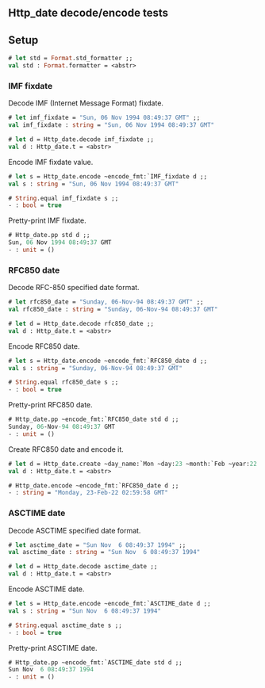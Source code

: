 ## Http_date decode/encode tests

## Setup

```ocaml
# let std = Format.std_formatter ;;
val std : Format.formatter = <abstr>
```

### IMF fixdate

Decode IMF (Internet Message Format) fixdate.


```ocaml
# let imf_fixdate = "Sun, 06 Nov 1994 08:49:37 GMT" ;;
val imf_fixdate : string = "Sun, 06 Nov 1994 08:49:37 GMT"

# let d = Http_date.decode imf_fixdate ;;
val d : Http_date.t = <abstr>
```

Encode IMF fixdate value.

```ocaml
# let s = Http_date.encode ~encode_fmt:`IMF_fixdate d ;;
val s : string = "Sun, 06 Nov 1994 08:49:37 GMT"

# String.equal imf_fixdate s ;;
- : bool = true
```

Pretty-print IMF fixdate.

```ocaml
# Http_date.pp std d ;;
Sun, 06 Nov 1994 08:49:37 GMT
- : unit = ()
```

### RFC850 date

Decode RFC-850 specified date format.

```ocaml
# let rfc850_date = "Sunday, 06-Nov-94 08:49:37 GMT" ;;
val rfc850_date : string = "Sunday, 06-Nov-94 08:49:37 GMT"

# let d = Http_date.decode rfc850_date ;;
val d : Http_date.t = <abstr>
```

Encode RFC850 date.

```ocaml
# let s = Http_date.encode ~encode_fmt:`RFC850_date d ;;
val s : string = "Sunday, 06-Nov-94 08:49:37 GMT"

# String.equal rfc850_date s ;;
- : bool = true
```

Pretty-print RFC850 date.

```ocaml
# Http_date.pp ~encode_fmt:`RFC850_date std d ;;
Sunday, 06-Nov-94 08:49:37 GMT
- : unit = ()
```

Create RFC850 date and encode it.

```ocaml
# let d = Http_date.create ~day_name:`Mon ~day:23 ~month:`Feb ~year:22 ~hour:2 ~minute:59 ~second:58 ;;
val d : Http_date.t = <abstr>

# Http_date.encode ~encode_fmt:`RFC850_date d ;;
- : string = "Monday, 23-Feb-22 02:59:58 GMT"
```

### ASCTIME date

Decode ASCTIME specified date format.

```ocaml
# let asctime_date = "Sun Nov  6 08:49:37 1994" ;;
val asctime_date : string = "Sun Nov  6 08:49:37 1994"

# let d = Http_date.decode asctime_date ;;
val d : Http_date.t = <abstr>
```

Encode ASCTIME date.

```ocaml
# let s = Http_date.encode ~encode_fmt:`ASCTIME_date d ;;
val s : string = "Sun Nov  6 08:49:37 1994"

# String.equal asctime_date s ;;
- : bool = true
```

Pretty-print ASCTIME date.

```ocaml
# Http_date.pp ~encode_fmt:`ASCTIME_date std d ;;
Sun Nov  6 08:49:37 1994
- : unit = ()
```
